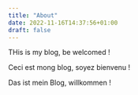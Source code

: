 ```yaml
---
title: "About"
date: 2022-11-16T14:37:56+01:00
draft: false
---
```


THis is my blog, be welcomed !

Ceci est mong blog, soyez bienvenu !

Das ist mein Blog, willkommen !